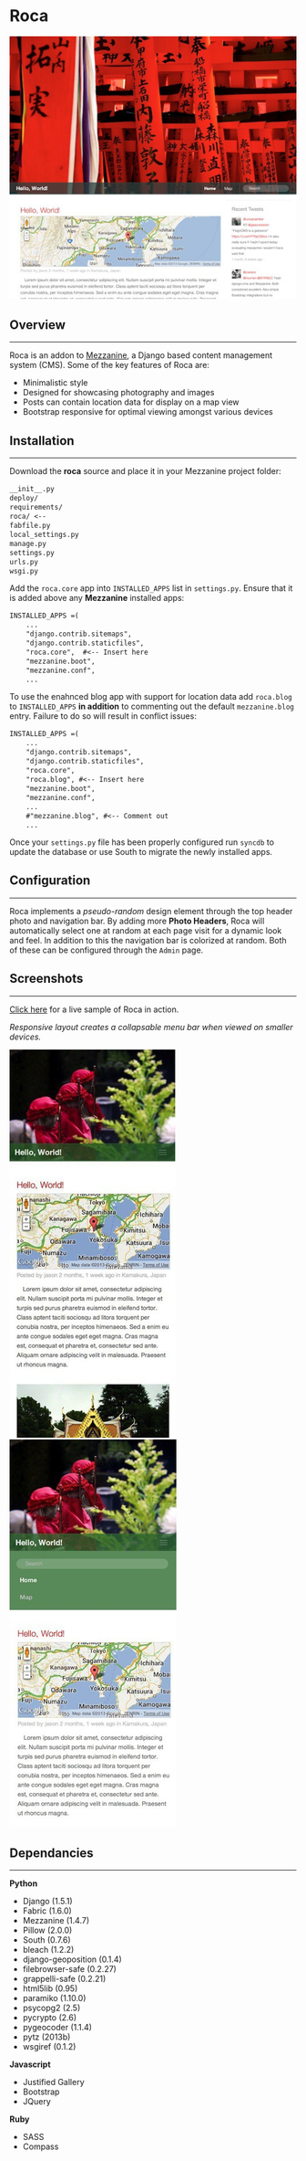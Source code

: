 # Roca #

![Alt text](preview/full.jpg "Full view")

  
## Overview
-----------
Roca is an addon to [Mezzanine](https://github.com/stephenmcd/mezzanine), a
Django based content management system (CMS).  Some of the key features
of Roca are:

* Minimalistic style
* Designed for showcasing photography and images
* Posts can contain location data for display on a map view
* Bootstrap responsive for optimal viewing amongst various devices

## Installation
----------------

Download the **roca** source and place it in your Mezzanine project folder:

    __init__.py
    deploy/
    requirements/
    roca/ <--
    fabfile.py
    local_settings.py
    manage.py
    settings.py
    urls.py
    wsgi.py

Add the `roca.core` app into `INSTALLED_APPS` list in `settings.py`.  Ensure
that it is added above any **Mezzanine** installed apps:

	INSTALLED_APPS =(
		...
    	"django.contrib.sitemaps",
    	"django.contrib.staticfiles",
    	"roca.core",  #<-- Insert here
    	"mezzanine.boot",
    	"mezzanine.conf",
    	...

To use the enahnced blog app with support for location data add `roca.blog`
to `INSTALLED_APPS` **in addition** to commenting out the default
`mezzanine.blog` entry.  Failure to do so will result in conflict issues:

	INSTALLED_APPS =(
		...
    	"django.contrib.sitemaps",
    	"django.contrib.staticfiles",
    	"roca.core",
    	"roca.blog", #<-- Insert here
    	"mezzanine.boot",
    	"mezzanine.conf",    	
    	...
    	#"mezzanine.blog", #<-- Comment out
    	...

Once your `settings.py` file has been properly configured run `syncdb` to
update the database or use South to migrate the newly installed apps. 

## Configuration
----------------

Roca implements a *pseudo-random* design element through the top header photo
and navigation bar. By adding more **Photo Headers**, Roca will automatically 
select one at random at each page visit for a dynamic look and feel.  In 
addition to this the navigation bar is colorized at random. Both of these can
be configured through the `Admin` page.

## Screenshots
--------------

[Click here](http://blog.jtwong.com) for a live sample of Roca in action.

*Responsive layout creates a collapsable menu bar when viewed on smaller
devices.*

![Alt text](preview/collapsed.jpg) ![Alt text](preview/expanded.jpg)
   

## Dependancies
---------------

**Python**

* Django (1.5.1)
* Fabric (1.6.0)
* Mezzanine (1.4.7)
* Pillow (2.0.0)
* South (0.7.6)
* bleach (1.2.2)
* django-geoposition (0.1.4)
* filebrowser-safe (0.2.27)
* grappelli-safe (0.2.21)
* html5lib (0.95)
* paramiko (1.10.0)
* psycopg2 (2.5)
* pycrypto (2.6)
* pygeocoder (1.1.4)
* pytz (2013b)
* wsgiref (0.1.2)

**Javascript**

* Justified Gallery
* Bootstrap
* JQuery

**Ruby**

* SASS
* Compass

